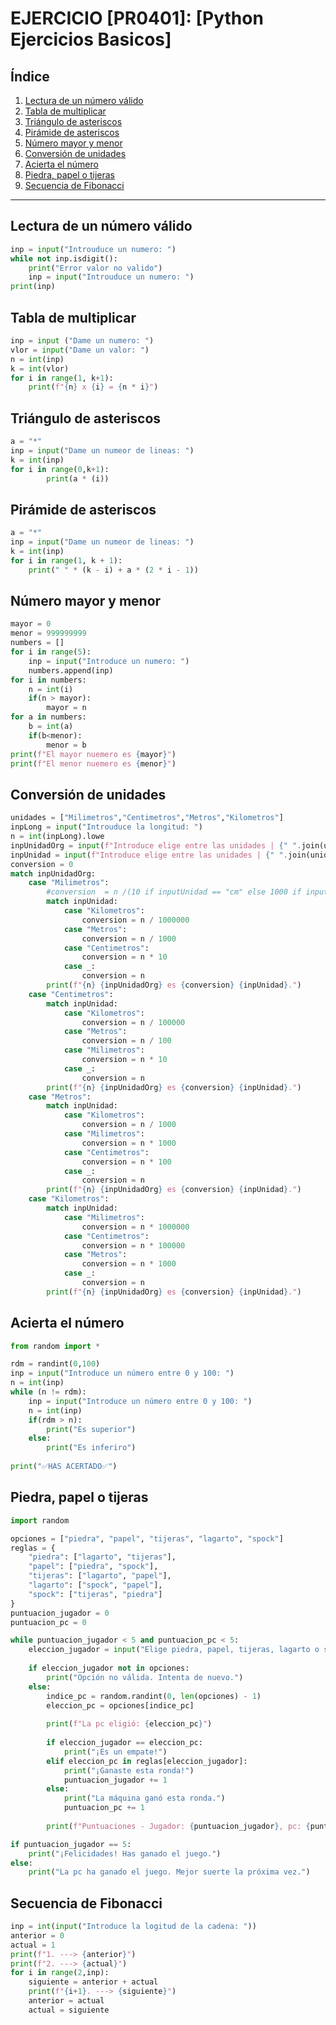 # EJERCICIO [PR0401]: [Python Ejercicios Basicos]

## Índice
1. [Lectura de un número válido](#lectura-de-un-número-válido)
2. [Tabla de multiplicar](#tabla-de-multiplicar) 
3. [Triángulo de asteriscos](#triángulo-de-asteriscos)
4. [Pirámide de asteriscos](#pirámide-de-asteriscos)
5. [Número mayor y menor](#número-mayor-y-menor)
6. [Conversión de unidades](#conversión-de-unidades)
7. [Acierta el número](#acierta-el-número)
8. [Piedra, papel o tijeras](#piedra-papel-o-tijeras)
9. [Secuencia de Fibonacci](#secuencia-de-fibonacci)
---

## Lectura de un número válido

```python
inp = input("Introuduce un numero: ")
while not inp.isdigit():
    print("Error valor no valido")
    inp = input("Introuduce un numero: ")
print(inp)

```

## Tabla de multiplicar

```python
inp = input ("Dame un numero: ")
vlor = input("Dame un valor: ")
n = int(inp)
k = int(vlor)
for i in range(1, k+1):
    print(f"{n} x {i} = {n * i}")
```
## Triángulo de asteriscos

```python
a = "*"
inp = input("Dame un numeor de lineas: ")
k = int(inp)
for i in range(0,k+1):
        print(a * (i))
```

## Pirámide de asteriscos

```python
a = "*"
inp = input("Dame un numeor de lineas: ")
k = int(inp)
for i in range(1, k + 1):
    print(" " * (k - i) + a * (2 * i - 1))

```

## Número mayor y menor

```python
mayor = 0
menor = 999999999
numbers = []
for i in range(5):
    inp = input("Introduce un numero: ")
    numbers.append(inp)
for i in numbers:
    n = int(i)
    if(n > mayor): 
        mayor = n
for a in numbers:
    b = int(a)
    if(b<menor):
        menor = b
print(f"El mayor nuemero es {mayor}")
print(f"El menor nuemero es {menor}")
```
## Conversión de unidades

```python
unidades = ["Milimetros","Centimetros","Metros","Kilometros"]
inpLong = input("Introuduce la longitud: ")
n = int(inpLong).lowe
inpUnidadOrg = input(f"Introduce elige entre las unidades | {" ".join(unidades)}: ").lower()
inpUnidad = input(f"Introduce elige entre las unidades | {" ".join(unidades)}: ").lower()
conversion = 0
match inpUnidadOrg:
    case "Milimetros":
        #conversion  = n /(10 if inputUnidad == "cm" else 1000 if inputUnidad == "m" else 1)
        match inpUnidad:
            case "Kilometros":
                conversion = n / 1000000
            case "Metros":
                conversion = n / 1000
            case "Centimetros":
                conversion = n * 10
            case _:
                conversion = n
        print(f"{n} {inpUnidadOrg} es {conversion} {inpUnidad}.")
    case "Centimetros":
        match inpUnidad:
            case "Kilometros":
                conversion = n / 100000
            case "Metros":
                conversion = n / 100
            case "Milimetros":
                conversion = n * 10
            case _:
                conversion = n
        print(f"{n} {inpUnidadOrg} es {conversion} {inpUnidad}.")
    case "Metros":
        match inpUnidad:
            case "Kilometros":
                conversion = n / 1000
            case "Milimetros":
                conversion = n * 1000
            case "Centimetros":
                conversion = n * 100
            case _:
                conversion = n
        print(f"{n} {inpUnidadOrg} es {conversion} {inpUnidad}.")
    case "Kilometros":
        match inpUnidad:
            case "Milimetros":
                conversion = n * 1000000
            case "Centimetros":
                conversion = n * 100000
            case "Metros":
                conversion = n * 1000
            case _:
                conversion = n
        print(f"{n} {inpUnidadOrg} es {conversion} {inpUnidad}.")
```

## Acierta el número

```python
from random import *

rdm = randint(0,100)
inp = input("Introduce un número entre 0 y 100: ")
n = int(inp)
while (n != rdm):
    inp = input("Introduce un número entre 0 y 100: ")
    n = int(inp)
    if(rdm > n):
        print("Es superior")
    else:
        print("Es inferiro")
    
print("✅HAS ACERTADO✅")
```

## Piedra, papel o tijeras

```python
import random

opciones = ["piedra", "papel", "tijeras", "lagarto", "spock"]
reglas = {
    "piedra": ["lagarto", "tijeras"],
    "papel": ["piedra", "spock"],
    "tijeras": ["lagarto", "papel"],
    "lagarto": ["spock", "papel"],
    "spock": ["tijeras", "piedra"]
}
puntuacion_jugador = 0
puntuacion_pc = 0

while puntuacion_jugador < 5 and puntuacion_pc < 5:
    eleccion_jugador = input("Elige piedra, papel, tijeras, lagarto o spock: ").lower()
    
    if eleccion_jugador not in opciones:
        print("Opción no válida. Intenta de nuevo.")
    else:
        indice_pc = random.randint(0, len(opciones) - 1)
        eleccion_pc = opciones[indice_pc]
        
        print(f"La pc eligió: {eleccion_pc}")
        
        if eleccion_jugador == eleccion_pc:
            print("¡Es un empate!")
        elif eleccion_pc in reglas[eleccion_jugador]:
            print("¡Ganaste esta ronda!")
            puntuacion_jugador += 1
        else:
            print("La máquina ganó esta ronda.")
            puntuacion_pc += 1
        
        print(f"Puntuaciones - Jugador: {puntuacion_jugador}, pc: {puntuacion_pc}")

if puntuacion_jugador == 5:
    print("¡Felicidades! Has ganado el juego.")
else:
    print("La pc ha ganado el juego. Mejor suerte la próxima vez.")
```
## Secuencia de Fibonacci

```python
inp = int(input("Introduce la logitud de la cadena: "))
anterior = 0
actual = 1
print(f"1. ---> {anterior}")
print(f"2. ---> {actual}")
for i in range(2,inp):
    siguiente = anterior + actual
    print(f"{i+1}. ---> {siguiente}")
    anterior = actual 
    actual = siguiente
```

